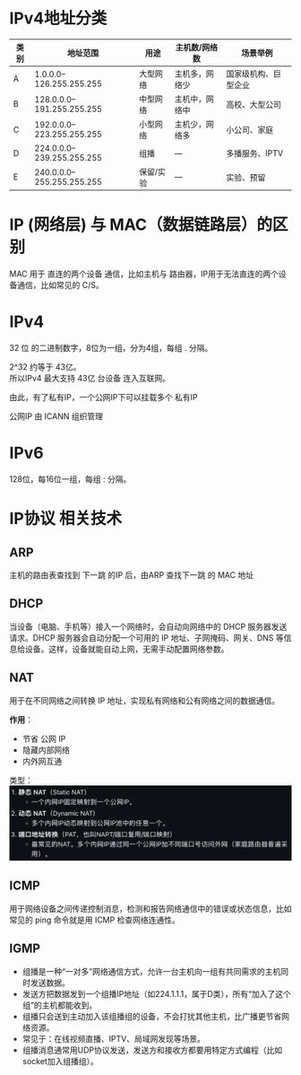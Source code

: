 # IPv4地址分类
| 类别 | 地址范围               | 用途           | 主机数/网络数          | 场景举例               |
|------|------------------------|----------------|------------------------|------------------------|
| A    | 1.0.0.0–126.255.255.255| 大型网络       | 主机多，网络少         | 国家级机构、巨型企业   |
| B    | 128.0.0.0–191.255.255.255| 中型网络    | 主机中，网络中         | 高校、大型公司         |
| C    | 192.0.0.0–223.255.255.255| 小型网络    | 主机少，网络多         | 小公司、家庭           |
| D    | 224.0.0.0–239.255.255.255| 组播         | —                      | 多播服务、IPTV         |
| E    | 240.0.0.0–255.255.255.255| 保留/实验    | —                      | 实验、预留             |

# IP (网络层) 与 MAC（数据链路层）的区别
MAC 用于 直连的两个设备 通信，比如主机与 路由器，IP用于无法直连的两个设备通信，比如常见的 C/S。

# IPv4
32 位 的二进制数字，8位为一组，分为4组，每组 . 分隔。

2^32 约等于 43亿。  
所以IPv4 最大支持 43亿 台设备 连入互联网。  

由此，有了私有IP，一个公网IP下可以挂载多个 私有IP  

公网IP 由 ICANN 组织管理

# IPv6
128位，每16位一组，每组 : 分隔。

# IP协议 相关技术

## ARP
主机的路由表查找到 下一跳 的IP 后，由ARP 查找下一跳 的 MAC 地址
## DHCP
当设备（电脑、手机等）接入一个网络时，会自动向网络中的 DHCP 服务器发送请求。DHCP 服务器会自动分配一个可用的 IP 地址、子网掩码、网关、DNS 等信息给设备。这样，设备就能自动上网，无需手动配置网络参数。
## NAT
用于在不同网络之间转换 IP 地址，实现私有网络和公有网络之间的数据通信。  

**作用**：
- 节省 公网 IP 
- 隐藏内部网络
- 内外网互通  

类型：
![alt text](image.png)

## ICMP
用于网络设备之间传递控制消息，检测和报告网络通信中的错误或状态信息，比如常见的 ping 命令就是用 ICMP 检查网络连通性。

## IGMP
- 组播是一种“一对多”网络通信方式，允许一台主机向一组有共同需求的主机同时发送数据。  
- 发送方把数据发到一个组播IP地址（如224.1.1.1，属于D类），所有“加入了这个组”的主机都能收到。  
- 组播只会送到主动加入该组播组的设备，不会打扰其他主机，比广播更节省网络资源。  
- 常见于：在线视频直播、IPTV、局域网发现等场景。  
- 组播消息通常用UDP协议发送，发送方和接收方都要用特定方式编程（比如socket加入组播组）。